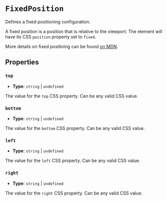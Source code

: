 # `FixedPosition`

Defines a fixed positioning configuration.

A fixed position is a position that is relative to the viewport. The element will have its CSS `position` property set to `fixed`.

More details on fixed positining can be found [on MDN](https://developer.mozilla.org/en-US/docs/Web/CSS/position#fixed_positioning).

## Properties

### `top`

- **Type**: `string` | `undefined`

The value for the `top` CSS property. Can be any valid CSS value.

### `bottom`

- **Type**: `string` | `undefined`

The value for the `bottom` CSS property. Can be any valid CSS value.

### `left`

- **Type**: `string` | `undefined`

The value for the `left` CSS property. Can be any valid CSS value.

### `right`

- **Type**: `string` | `undefined`

The value for the `right` CSS property. Can be any valid CSS value.
